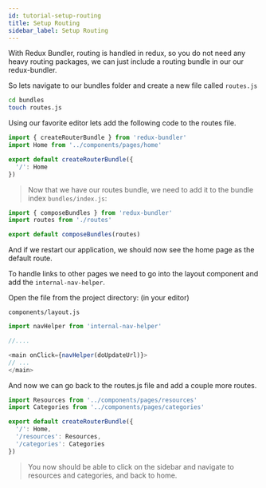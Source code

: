 ```yaml
---
id: tutorial-setup-routing
title: Setup Routing
sidebar_label: Setup Routing
---
```


With Redux Bundler, routing is handled in redux, so you do not need any heavy routing packages, we can just include a routing bundle in our our redux-bundler.

So lets navigate to our bundles folder and create a new file called `routes.js`

```sh
cd bundles
touch routes.js
```

Using our favorite editor lets add the following code to the routes file.

```js
import { createRouterBundle } from 'redux-bundler'
import Home from '../components/pages/home'

export default createRouterBundle({
  '/': Home
})
```

> Now that we have our routes bundle, we need to add it to the bundle index `bundles/index.js`:

```js
import { composeBundles } from 'redux-bundler'
import routes from './routes'

export default composeBundles(routes)
```

And if we restart our application, we should now see the home page as the default route.

To handle links to other pages we need to go into the layout component and add the `internal-nav-helper`.

Open the file from the project directory: (in your editor)

`components/layout.js`

```js
import navHelper from 'internal-nav-helper'

//....

<main onClick={navHelper(doUpdateUrl)}>
// ...
</main>
```

And now we can go back to the routes.js file and add a couple more routes.

```js
import Resources from '../components/pages/resources'
import Categories from '../components/pages/categories'

export default createRouterBundle({
  '/': Home,
  '/resources': Resources,
  '/categories': Categories
})
```

> You now should be able to click on the sidebar and navigate to resources and categories, and back to home.
